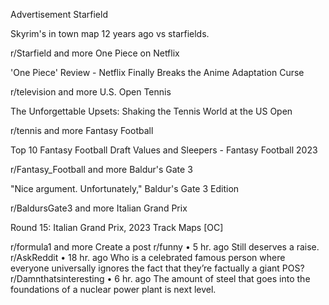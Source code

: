 Advertisement
Starfield

Skyrim's in town map 12 years ago vs starfields.

r/Starfield
and more
One Piece on Netflix

'One Piece' Review - Netflix Finally Breaks the Anime Adaptation Curse

r/television
and more
U.S. Open Tennis

The Unforgettable Upsets: Shaking the Tennis World at the US Open

r/tennis
and more
Fantasy Football

Top 10 Fantasy Football Draft Values and Sleepers - Fantasy Football 2023

r/Fantasy_Football
and more
Baldur's Gate 3

"Nice argument. Unfortunately," Baldur's Gate 3 Edition

r/BaldursGate3
and more
Italian Grand Prix

Round 15: Italian Grand Prix, 2023 Track Maps [OC]

r/formula1
and more
Create a post
r/funny
•
5 hr. ago
Still deserves a raise.
r/AskReddit
•
18 hr. ago
Who is a celebrated famous person where everyone universally ignores the fact that they’re factually a giant POS?
r/Damnthatsinteresting
•
6 hr. ago
The amount of steel that goes into the foundations of a nuclear power plant is next level.